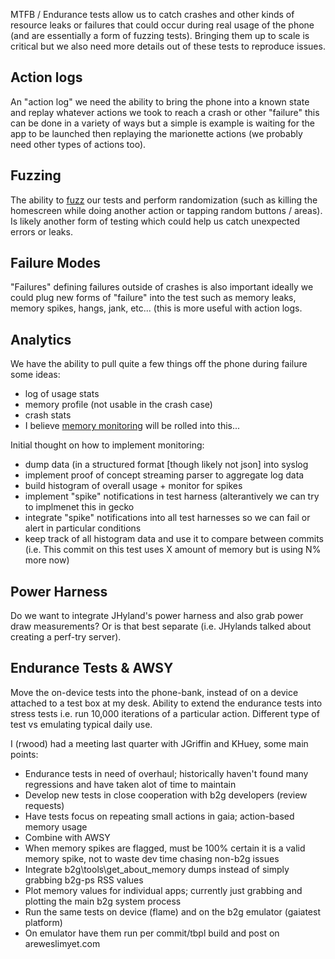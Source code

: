 MTFB / Endurance tests allow us to catch crashes and other kinds of resource leaks or failures that could occur during real usage
of the phone (and are essentially a form of fuzzing tests). Bringing them up to scale is critical but we also need more details
out of these tests to reproduce issues.


## Action logs

An "action log" we need the ability to bring the phone into a known state and replay whatever actions we took to reach a crash or
other "failure" this can be done in a variety of ways but a simple is example is waiting for the app to be launched then replaying
the marionette actions (we probably need other types of actions too).

## Fuzzing

The ability to [fuzz](http://en.wikipedia.org/wiki/Fuzz_testing) our tests and perform randomization (such as killing the homescreen while doing another action or tapping random buttons / areas). Is likely another form of testing which could help us catch unexpected errors or leaks.

## Failure Modes

"Failures" defining failures outside of crashes is also important ideally we could plug new forms of "failure" into the test such as
memory leaks, memory spikes, hangs, jank, etc... (this is more useful with action logs.

## Analytics

We have the ability to pull quite a few things off the phone during failure some ideas:

  - log of usage stats
  - memory profile (not usable in the crash case)
  - crash stats
  - I believe [memory monitoring](/memory_monitor.md) will be rolled into this...

Initial thought on how to implement monitoring:
  - dump data (in a structured format [though likely not json] into syslog
  - implement proof of concept streaming parser to aggregate log data
  - build histogram of overall usage + monitor for spikes
  - implement "spike" notifications in test harness (alterantively we can try to implmenet this in gecko
  - integrate "spike" notifications into all test harnesses so we can fail or alert in particular conditions
  - keep track of all histogram data and use it to compare between commits (i.e. This commit on this test uses X amount of memory but is using N% more now)

## Power Harness

Do we want to integrate JHyland's power harness and also grab power draw measurements? Or is that best separate (i.e. JHylands talked about creating a perf-try server).

## Endurance Tests & AWSY

Move the on-device tests into the phone-bank, instead of on a device attached to a test box at my desk.
Ability to extend the endurance tests into stress tests i.e. run 10,000 iterations of a particular action. Different type of test vs emulating typical daily use.

I (rwood) had a meeting last quarter with JGriffin and KHuey, some main points:

- Endurance tests in need of overhaul; historically haven't found many regressions and have taken alot of time to maintain
- Develop new tests in close cooperation with b2g developers (review requests)
- Have tests focus on repeating small actions in gaia; action-based memory usage
- Combine with AWSY
- When memory spikes are flagged, must be 100% certain it is a valid memory spike, not to waste dev time chasing non-b2g issues
- Integrate b2g\tools\get_about_memory dumps instead of simply grabbing b2g-ps RSS values
- Plot memory values for individual apps; currently just grabbing and plotting the main b2g system process
- Run the same tests on device (flame) and on the b2g emulator (gaiatest platform)
- On emulator have them run per commit/tbpl build and post on areweslimyet.com
